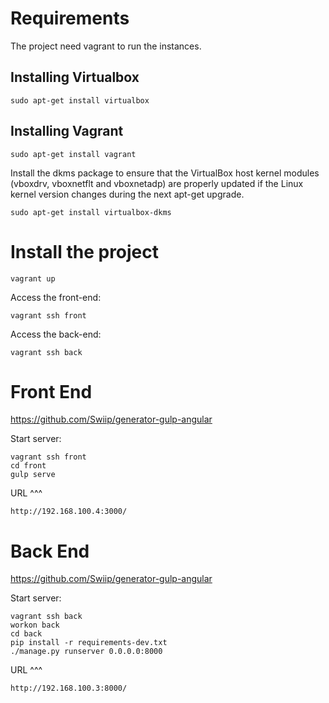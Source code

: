 
Requirements
============

The project need vagrant to run the instances.

Installing Virtualbox
---------------------
    
    sudo apt-get install virtualbox

Installing Vagrant
------------------

    sudo apt-get install vagrant
    
Install the dkms package to ensure that the VirtualBox host kernel modules (vboxdrv, vboxnetflt and vboxnetadp) are properly updated if the Linux kernel version changes during the next apt-get upgrade.

    sudo apt-get install virtualbox-dkms
    
    

Install the project
===================

    vagrant up
    
Access the front-end:
    
    vagrant ssh front

Access the back-end:
    
    vagrant ssh back
    
    
Front End
=========
https://github.com/Swiip/generator-gulp-angular

Start server:

    vagrant ssh front
    cd front
    gulp serve

URL
^^^

    http://192.168.100.4:3000/
    
Back End
=========
https://github.com/Swiip/generator-gulp-angular

Start server:

    vagrant ssh back
    workon back
    cd back
    pip install -r requirements-dev.txt 
    ./manage.py runserver 0.0.0.0:8000

URL
^^^

    http://192.168.100.3:8000/